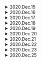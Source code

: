 <details>
<summary>2020.Dec.15</summary>

# 2020.Dec.15

https://www.inc.com/jessica-stillman/new-study-sleep-is-literally-a-deep-clean-for-your-brain.html?cid=sf01001

# 정리

Sleep washes away toxic gunk that builds up in your brain. So you need to sleep
to keep a healthy brain.

## take-home message

## night out

## scrub

## emotional charge

## crabby

## hat tip

hat tip to myself 😆!

## snooze

## doze off

## cerebrospinal fluid

## momentarily

## hit the hay

go to bed

# round up and round down

73 (rounding down) = 70

76 (rounding up) = 80

## Don't say foreigner, Say expat

## Don't say America, Say U.S

There's North, Central and South America so to some people from other parts of
those continents, they might be offended if they only hear the U.S. referred to
as "America".

## ‘I’ve been to’ and ‘I’ve been in’?

"I've been in" implies that you are STILL there For example, "I've been in Korea
for five years" it means that I have been staying or living here up until now

"I've been to" is specifically for visits or short stays - It means you aren't
there anymore

Main school 소속학교

Travel school 출장가는 학교

business trip 출장

## I will take a note/ I will take notes / I will write it down / I'll jot it down

</details>

<details>
<summary>2020.Dec.16</summary>

# 2020.Dec.16

https://app.memrise.com/course/11682/advanced-english-c1-c2/1/

## bust

he was busted for drugs

## flush

## groovy

## squish

## evolve

## mutation

## How are you fixed for money?

## mite

## deride

## prima donna

## an urchin

street urchin

cf) sea urchin

## A-Train

</details>

<details>
<summary>2020.Dec.17</summary>

# 2020.Dec.17

# 멤라이즈 단어 외우기

https://app.memrise.com/course/11682/advanced-english-c1-c2/1/

## a muss

no muss, no fuss

## to be uptight

## a pimple

## to be gaga

goes gaga over

## to exact

exact revenge

tributes exacted from the Slavic peoples

# Improve Reading Skill!

https://www.theguardian.com/tv-and-radio/2020/dec/17/bake-off-and-beyond-the-unstoppable-rise-of-crafty-reality-tv#

</details>

<details>
<summary>2020.Dec.18</summary>

# 2020.Dec.18

# 멤라이즈 단어 외우기 - Advanced English (C1, C2)

## unobtrusive

to be unconspicuous, not attracting attention

## to pronounce a sentence

to declare a sentence at court

## to be encased

to be enclosed or covered in a case or close-fitting surrounding

## a token (noun)

a coin designated for slot machines

## a brass

dough, money OR a decorative object

collar brass

</details>

<details>
<summary>2020.Dec.19</summary>

# 2020.Dec.19

# 멤라이즈 단어 외우기 - Advanced English (C1, C2)

## a draft card

a card that says you have to go to war

## a toothpick

a short pointed piece of wood or plastic used for removing bits of food lodged
between the teeth.

## token (adj.)

merely symbolic

## polka-dotted

large round dots repeated to form a regular pattern on fabric:

## to chain

to fasten and lock by a chain

---

## fatal accident

accident in which sb is killed

## minor accident

accident that is not serious

## take action

to do sth to deal with a problem

## urgent action

action that needs to be done immediately

## decisive action

action that has a big effect on the way sth develops

## mixed ability class

class at different levels

## natural ability

an ability that you are born with

## lose your accent

no longer speak with an accent

## put on an accent

deliberately speak with a different accent from your usual one

## strong accent

very noticeable accent

## fatal accident

accident in which sb is killed

## minor accident

accident that is not serious

## take action

to do sth to deal with a problem

## urgent action

action that needs to be done immediately

## decisive action

action that has a big effect on the way sth develops

## deep admiration

admiration that you feel strongly

## current affairs

important events that are happening now

## old age

the time when you are old

## middle age

between about 40 and 60 years old

## say your age

say how old are you

## stick to an agreement

do what you have agreed

</details>
<details>
<summary>2020.Dec.20</summary>

# 2020.Dec.20

# 멤라이즈 단어 외우기 - Advanced English (C1, C2)

## renege on an agreement

not do what you agreed to do

## verbal agreement

agreement in words, but not written down6/66

## a peace agreement

a permanent agreement to stop fighting

## crisp air

pleasantly cool air

## still air

air in which there is no wind

## put air into (sth)

fill a tyre, balloon etc with air

## set the alarm

to make the alarm ready to operate

## achieve your ambition

do what you wanted to do

</details>
<details>
<summary>2020.Dec.21</summary>
2020.Dec.21

멤라이즈 단어 복습!

</details>
<details>
<summary>2020.Dec.22</summary>
2020.Dec.22

## be seething with anger

be extremely angry

## widespread anger

anger among many people

## studio apartment

apartment with just one main room

## basement apartment

apartment below the level of the ground

## apartment complex

group of buildings containing apartments

## downright rude

extremely rude

## thoroughly ashamed

feeling guilty or embarrassed about something very much

## wildly exaggerate

to make something seem larger to an extreme extent

## dead easy

exteremely easy

## wildly inaccurate

not correct or exact

</details>

<details>
<summary>2020.Dec.23</summary>

## to pull a stunt

to do sth unusual or dangerous feat; usually done to gain attention

## ludicrous

so foolish, unreasonable, or out of place as to be amusing or deserving to be
laughed at

## if the shoe was on the other foot

if I were in your place

## a licorice

the sweet root of a plant, a black candy

## a treat

something very pleasant and enjoyable, especially something that you give
somebody or do for them

## mildly surprised

surprised a little bit

## mildly irritated

the state of being slightly annoyed

## loosely based on

connected to a small degree

## a broad accent

a strong accent

## to be in broad agreement with sm1

generally agree with sm1

</details>
<details>
<summary>2020.Dec.25</summary>

## issue an apology

make an official public apology

## my sincere apologies

used when you feel very sorry (apology)

## spoil your appetite

make you not feel like eating a meal

## get an appointment

suceed in arranging an appointment

## rural area

area in the countryside

## a dropout

a person that quits school before graduation

## I'm all yours.

I'm at your disposal

## ridiculous

deserving or inviting derision or mockery; absurd; extravagantly humorous

## soot

black material found inside a chimney (mass noun, no article)

## to hang up on

to end a telephone conversation by abruptly cutting the connection

## to be in broad agreement with sm1

generally agree with sm1

## mitigating circumstances

circumstances that lessen the blame

## mitigating factors

factors that lessen the blame

## deliriously happy

extremely happy

## inclement weather

unpleasant (formal)

</details>
